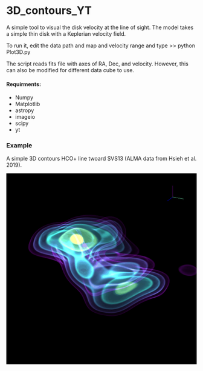 # 3D_contours_YT


A simple tool to visual the disk velocity at the line of sight. The model takes a simple thin disk with a Keplerian velocity field. 

To run it, edit the data path and map and velocity range and type >> python Plot3D.py

The script reads fits file with axes of RA, Dec, and velocity.
However, this can also be modified for different data cube to use.

#### Requirments:
* Numpy
* Matplotlib
* astropy
* imageio
* scipy
* yt

### Example
A simple 3D contours HCO+ line twoard SVS13 (ALMA data from Hsieh et al. 2019).

![image](https://github.com/tienhaohsieh/3D_contours_YT/blob/main/animax.gif)
